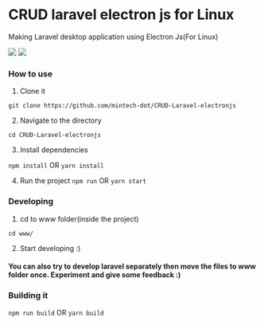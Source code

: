 # CRUD laravel electron js for Linux
Making Laravel desktop application using Electron Js(For Linux)

<p>
    <a href="https://creativecommons.org/licenses/by/4.0/"><img src="https://badgen.net/badge/licence/CC BY 4.0/23BCCB" /></a>
    <a href="https://twitter.com/raid_sobhi"><img src="https://badgen.net/badge/twitter/@raid_sobhi/1DA1F2?icon&label" /></a>
    <a href="https://dev.to/takunda">
 
</a>
</p>


### How to use

1. Clone it 

```git clone https://github.com/mintech-dot/CRUD-Laravel-electronjs```

2. Navigate to the directory

```cd CRUD-Laravel-electronjs```

3. Install dependencies

```npm install``` OR ```yarn install```

4. Run the project
```npm run``` OR ```yarn start```

### Developing

1. cd to www folder(inside the project)

```cd www/```

2. Start developing :)

#### You can also try to develop laravel separately then move the files to www folder once. Experiment and give some feedback :)


### Building it

```npm run build``` OR ```yarn build```



